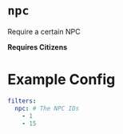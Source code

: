 # `npc`

Require a certain NPC

**Requires Citizens**

# Example Config

```yaml
filters:
  npc: # The NPC IDs
    - 1
    - 15
```
